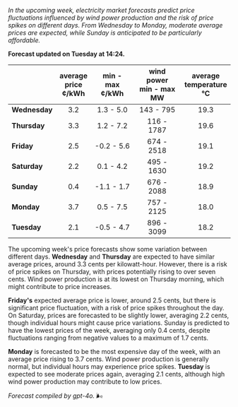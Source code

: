 *In the upcoming week, electricity market forecasts predict price fluctuations influenced by wind power production and the risk of price spikes on different days. From Wednesday to Monday, moderate average prices are expected, while Sunday is anticipated to be particularly affordable.*

**Forecast updated on Tuesday at 14:24.**

|   | average<br>price<br>¢/kWh | min - max<br>¢/kWh | wind power<br>min - max<br>MW | average<br>temperature<br>°C |
|:-------------|:----------------:|:----------------:|:-------------:|:-------------:|
| **Wednesday** | 3.2 | 1.3 - 5.0 | 143 - 795 | 19.3 |
| **Thursday** | 3.3 | 1.2 - 7.2 | 116 - 1787 | 19.6 |
| **Friday** | 2.5 | -0.2 - 5.6 | 674 - 2518 | 19.1 |
| **Saturday** | 2.2 | 0.1 - 4.2 | 495 - 1630 | 19.2 |
| **Sunday** | 0.4 | -1.1 - 1.7 | 676 - 2088 | 18.9 |
| **Monday** | 3.7 | 0.5 - 7.5 | 757 - 2125 | 18.0 |
| **Tuesday** | 2.1 | -0.5 - 4.7 | 896 - 3099 | 18.2 |

The upcoming week's price forecasts show some variation between different days. **Wednesday** and **Thursday** are expected to have similar average prices, around 3.3 cents per kilowatt-hour. However, there is a risk of price spikes on Thursday, with prices potentially rising to over seven cents. Wind power production is at its lowest on Thursday morning, which might contribute to price increases.

**Friday's** expected average price is lower, around 2.5 cents, but there is significant price fluctuation, with a risk of price spikes throughout the day. On Saturday, prices are forecasted to be slightly lower, averaging 2.2 cents, though individual hours might cause price variations. Sunday is predicted to have the lowest prices of the week, averaging only 0.4 cents, despite fluctuations ranging from negative values to a maximum of 1.7 cents.

**Monday** is forecasted to be the most expensive day of the week, with an average price rising to 3.7 cents. Wind power production is generally normal, but individual hours may experience price spikes. **Tuesday** is expected to see moderate prices again, averaging 2.1 cents, although high wind power production may contribute to low prices.

*Forecast compiled by gpt-4o.* 🌬️
